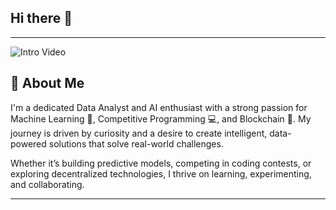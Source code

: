 ## Hi there 👋   
---
![Intro Video](media/githubvid-ezgif.com-speed.gif)
## 💫 About Me

I'm a dedicated Data Analyst and AI enthusiast with a strong passion for Machine Learning 🤖, Competitive Programming 💻, and Blockchain 🔗. My journey is driven by curiosity and a desire to create intelligent, data-powered solutions that solve real-world challenges.    

Whether it’s building predictive models, competing in coding contests, or exploring decentralized technologies, I thrive on learning, experimenting, and collaborating.    

---


